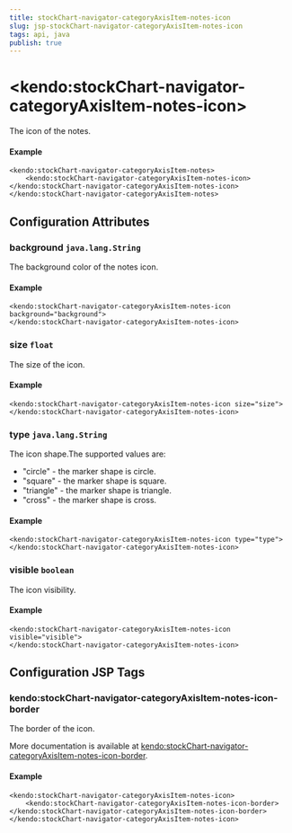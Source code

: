 ```yaml
---
title: stockChart-navigator-categoryAxisItem-notes-icon
slug: jsp-stockChart-navigator-categoryAxisItem-notes-icon
tags: api, java
publish: true
---
```


# \<kendo:stockChart-navigator-categoryAxisItem-notes-icon\>

The icon of the notes.

#### Example
    <kendo:stockChart-navigator-categoryAxisItem-notes>
        <kendo:stockChart-navigator-categoryAxisItem-notes-icon></kendo:stockChart-navigator-categoryAxisItem-notes-icon>
    </kendo:stockChart-navigator-categoryAxisItem-notes>

## Configuration Attributes

### background `java.lang.String`

The background color of the notes icon.

#### Example
    <kendo:stockChart-navigator-categoryAxisItem-notes-icon background="background">
    </kendo:stockChart-navigator-categoryAxisItem-notes-icon>

### size `float`

The size of the icon.

#### Example
    <kendo:stockChart-navigator-categoryAxisItem-notes-icon size="size">
    </kendo:stockChart-navigator-categoryAxisItem-notes-icon>

### type `java.lang.String`

The icon shape.The supported values are:
* "circle" - the marker shape is circle.
* "square" - the marker shape is square.
* "triangle" - the marker shape is triangle.
* "cross" - the marker shape is cross.

#### Example
    <kendo:stockChart-navigator-categoryAxisItem-notes-icon type="type">
    </kendo:stockChart-navigator-categoryAxisItem-notes-icon>

### visible `boolean`

The icon visibility.

#### Example
    <kendo:stockChart-navigator-categoryAxisItem-notes-icon visible="visible">
    </kendo:stockChart-navigator-categoryAxisItem-notes-icon>


##  Configuration JSP Tags

### kendo:stockChart-navigator-categoryAxisItem-notes-icon-border

The border of the icon.

More documentation is available at [kendo:stockChart-navigator-categoryAxisItem-notes-icon-border](stockchart/navigator-categoryaxisitem-notes-icon-border).

#### Example

    <kendo:stockChart-navigator-categoryAxisItem-notes-icon>
        <kendo:stockChart-navigator-categoryAxisItem-notes-icon-border></kendo:stockChart-navigator-categoryAxisItem-notes-icon-border>
    </kendo:stockChart-navigator-categoryAxisItem-notes-icon>

 
